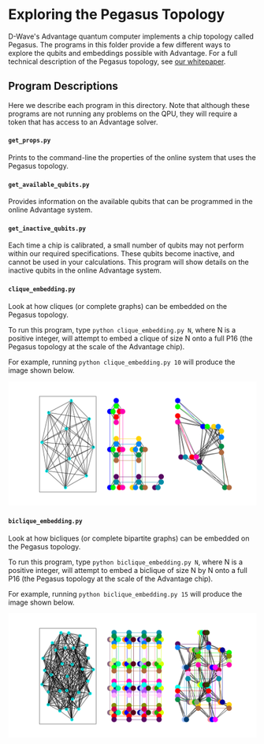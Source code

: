# Exploring the Pegasus Topology

D-Wave's Advantage quantum computer implements a chip topology called Pegasus.
The programs in this folder provide a few different ways to explore the qubits
and embeddings possible with Advantage.  For a full technical description of
the Pegasus topology, see [our whitepaper](https://dwavesys.com/sites/default/files/14-1049A-A_The_D-Wave_Advantage_System_An_Overview_0.pdf).

## Program Descriptions

Here we describe each program in this directory. Note that although these
programs are not running any problems on the QPU, they will require a token
that has access to an Advantage solver.

#### `get_props.py`

Prints to the command-line the properties of the online system that uses the
Pegasus topology.

#### `get_available_qubits.py` 

Provides information on the available qubits that can be programmed in the
online Advantage system. 

#### `get_inactive_qubits.py` 

Each time a chip is calibrated, a small number of qubits may not perform within
our required specifications. These qubits become inactive, and cannot be used
in your calculations. This program will show details on the inactive qubits in
the online Advantage system.

#### `clique_embedding.py`

Look at how cliques (or complete graphs) can be embedded on the Pegasus
topology. 

To run this program, type `python clique_embedding.py N`, where N is a positive
integer, will attempt to embed a clique of size N onto a full P16 (the Pegasus
topology at the scale of the Advantage chip).

For example, running `python clique_embedding.py 10` will produce the image
shown below.

![Example Output](readme_imgs/clique_embedding.png)

#### `biclique_embedding.py`

Look at how bicliques (or complete bipartite graphs) can be embedded on the
Pegasus topology.

To run this program, type `python biclique_embedding.py N`, where N is a
positive integer, will attempt to embed a biclique of size N by N onto a full
P16 (the Pegasus topology at the scale of the Advantage chip).

For example, running `python biclique_embedding.py 15` will produce the image
shown below.

![Example Output](readme_imgs/biclique_embedding.png)
